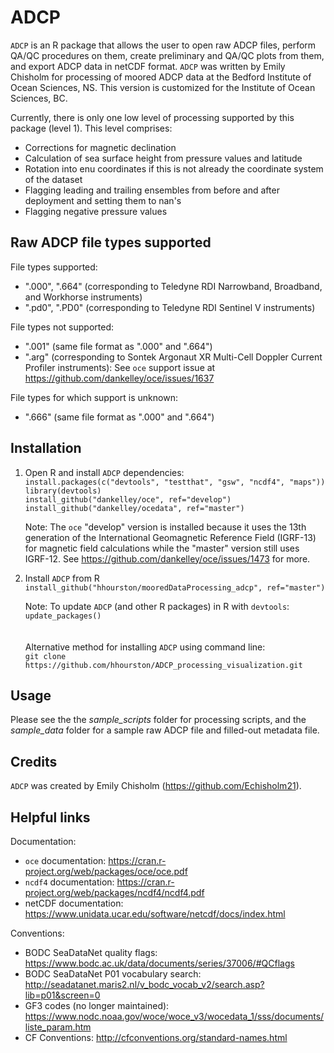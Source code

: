 # ADCP
`ADCP` is an R package that allows the user to open raw ADCP files, perform QA/QC procedures on them, create preliminary and QA/QC plots from them, and export ADCP data in netCDF format. `ADCP` was written by Emily Chisholm for processing of moored ADCP data at the Bedford Institute of Ocean Sciences, NS. This version is customized for the Institute of Ocean Sciences, BC. 

Currently, there is only one low level of processing supported by this package (level 1). This level comprises:
* Corrections for magnetic declination
* Calculation of sea surface height from pressure values and latitude
* Rotation into enu coordinates if this is not already the coordinate system of the dataset
* Flagging leading and trailing ensembles from before and after deployment and setting them to nan's
* Flagging negative pressure values

## Raw ADCP file types supported
File types supported:
- ".000", ".664" (corresponding to Teledyne RDI Narrowband, Broadband, and Workhorse instruments)
- ".pd0", ".PD0" (corresponding to Teledyne RDI Sentinel V instruments)

File types not supported:
- ".001" (same file format as ".000" and ".664")
- ".arg" (corresponding to Sontek Argonaut XR Multi-Cell Doppler Current Profiler instruments): See `oce` support issue at https://github.com/dankelley/oce/issues/1637

File types for which support is unknown:
- ".666" (same file format as ".000" and ".664")

## Installation
1. Open R and install `ADCP` dependencies: \
    `install.packages(c("devtools", "testthat", "gsw", "ncdf4", "maps"))`  
    `library(devtools)`  
    `install_github("dankelley/oce", ref="develop")`  
    `install_github("dankelley/ocedata", ref="master")`  
  
   Note: The `oce` "develop" version is installed because it uses the 13th generation of the International Geomagnetic Reference Field (IGRF-13) for magnetic field calculations while the "master" version still uses IGRF-12. See https://github.com/dankelley/oce/issues/1473 for more.
  
2. Install `ADCP` from R \
    `install_github("hhourston/mooredDataProcessing_adcp", ref="master")`  
  
   Note: To update `ADCP` (and other R packages) in R with `devtools`: \
    `update_packages()`  
\
\
Alternative method for installing `ADCP` using command line:  
    `git clone https://github.com/hhourston/ADCP_processing_visualization.git`  

## Usage
  Please see the the *sample_scripts* folder for processing scripts, and the *sample_data* folder for a sample raw ADCP file and filled-out metadata file.
  
## Credits
  `ADCP` was created by Emily Chisholm (https://github.com/Echisholm21).

## Helpful links
Documentation:
* `oce` documentation: https://cran.r-project.org/web/packages/oce/oce.pdf
* `ncdf4` documentation: https://cran.r-project.org/web/packages/ncdf4/ncdf4.pdf
* netCDF documentation: https://www.unidata.ucar.edu/software/netcdf/docs/index.html 

Conventions:
* BODC SeaDataNet quality flags: https://www.bodc.ac.uk/data/documents/series/37006/#QCflags
* BODC SeaDataNet P01 vocabulary search: http://seadatanet.maris2.nl/v_bodc_vocab_v2/search.asp?lib=p01&screen=0
* GF3 codes (no longer maintained): https://www.nodc.noaa.gov/woce/woce_v3/wocedata_1/sss/documents/liste_param.htm
* CF Conventions: http://cfconventions.org/standard-names.html 


